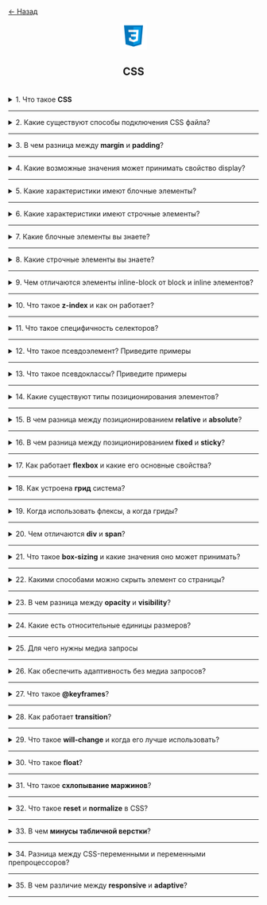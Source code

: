 <a href="./README.md">← Назад</a>

<div align="center">
  <img src="../../assets/icons/icons-for-titles/css.png">
  <h2>CSS</h2>
</div>
<br />

<details>
<summary><span>1. Что такое <b>CSS</b></span></summary>
<br />

CSS (Cascading Style Sheets - Каскадные таблицы стилей) - это язык таблиц стилей, используемый для описания представления HTML-документов. Он определяет, как элементы должны отображаться на экране, управляя макетом, цветами, шрифтами, интервалами и другими визуальными аспектами веб-страниц.

</details>

---

<details>
<summary><span>2. Какие существуют способы подключения CSS файла?</span></summary>
<br />

Существует три способа включения CSS в HTML-документ:

1. **Внешний CSS**

   В HTML:

   ```html
   <link rel="stylesheet" href="styles.css" />
   ```

   В React:

   ```jsx
   import './styles.css';
   ```

   Основные преимущества:

   - Размещается в секции `<head>` (HTML) или в начале файла компонента (React)
   - Наиболее удобный подход для поддержки
   - Может кэшироваться браузерами
   - Один файл может использоваться для нескольких страниц/компонентов

2. **Внутренний CSS**

   В HTML:

   ```html
   <style>
   	body {
   		background-color: white;
   	}
   </style>
   ```

   В Vue:

   ```vue
   <style>
   .component {
   	background-color: white;
   }
   </style>
   ```

   - Размещается в секции `<head>` (HTML) или внутри файла компонента (Vue)
   - Стили применяются только к конкретной HTML-странице/компоненту
   - Увеличивает размер страницы и время загрузки

3. **Встроенный CSS**
   ```html
   <p style="color: blue; font-size: 16px;">Это параграф</p>
   ```
   - Применяется непосредственно к отдельным HTML-элементам
   - Наивысшая специфичность
   - Сложнее поддерживать
   - Смешивает содержимое с представлением

</details>

---

<details>
<summary><span>3. В чем разница между <b>margin</b> и <b>padding</b>?</span></summary>
<br />

- **Padding** - это пространство внутри элемента между его содержимым и границей
- **Margin** - это пространство снаружи элемента, которое создает расстояние от других элементов

</details>

---

<details>
<summary><span>4. Какие возможные значения может принимать свойство display?</span></summary>
<br />

Наиболее часто используемые значения display:

- block
- inline
- inline-block
- none
- flex
- grid
- table
- inherit
- initial

</details>

---

<details>
<summary><span>5. Какие характеристики имеют блочные элементы?</span></summary>
<br />

- Начинаются с новой строки
- По умолчанию занимают всю доступную ширину
- Можно задавать размеры с помощью свойств width и height
- Можно центрировать с помощью margin: auto
- Учитывают свойства margin и padding
- Могут содержать другие блочные и строчные элементы

</details>

---

<details>
<summary><span>6. Какие характеристики имеют строчные элементы?</span></summary>
<br />

- Располагаются в потоке текста в одну строку
- Занимают только ширину своего содержимого
- Нельзя задать width и height
- Можно выравнивать по горизонтали с помощью text-align
- Вертикальные margin не работают
- Учитываются только горизонтальные padding и margin
- Могут содержать только другие строчные элементы
- Line-height влияет на вертикальное расстояние

</details>

---

<details>
<summary><span>7. Какие блочные элементы вы знаете?</span></summary>
<br />

Распространенные блочные элементы:

- `<div>` - универсальный контейнер
- `<p>` - параграф
- `<h1>` до `<h6>` - заголовки
- `<section>` - контейнер секции
- `<article>` - контейнер статьи
- `<header>` - контейнер шапки
- `<footer>` - контейнер подвала
- `<form>` - контейнер формы
- `<ul>`, `<ol>` - списки
- `<li>` - элемент списка
- `<main>` - основное содержимое
- `<nav>` - контейнер навигации
- `<aside>` - боковое содержимое
- `<blockquote>` - цитируемый контент

</details>

---

<details>
<summary><span>8. Какие строчные элементы вы знаете?</span></summary>
<br />

Распространенные строчные элементы:

- `<span>` - универсальный строчный контейнер
- `<img>` - изображение
- `<a>` - гиперссылка
- `<label>` - метка формы
- `<input>` - поле ввода формы
- `<button>` - кнопка
- `<code>` - фрагмент кода
- `<br>` - перенос строки
- `<b>` - жирный текст
- `<strong>` - сильное выделение
- `<i>` - курсивный текст
- `<em>` - выделенный текст
- `<small>` - уменьшенный текст
- `<sub>` - нижний индекс
- `<sup>` - верхний индекс

</details>

---

<details>
<summary><span>9. Чем отличаются элементы inline-block от block и inline элементов?</span></summary>
<br />

Основные характеристики элементов inline-block:

- Сочетают особенности блочных и строчных элементов
- Располагаются в потоке текста как строчные элементы
- Не создают принудительный перенос строки как строчные элементы
- Могут иметь width, height, margins и padding как блочные элементы
- Применяются как вертикальные, так и горизонтальные margins/padding
- По умолчанию не занимают всю ширину родителя
- Несколько элементов могут располагаться рядом, если позволяет пространство

</details>

---

<details>
<summary><span>10. Что такое <b>z-index</b> и как он работает?</span></summary>
<br />

Это свойство определяет порядок наложения элементов по оси Z (глубина), определяя, какие элементы отображаются поверх других. Работает только для элементов с position: relative, absolute, fixed или sticky.

- Чем выше значение z-index, тем ближе элемент к пользователю
- Чем ниже значение, тем дальше элемент
- Если z-index не задан, элементы располагаются в порядке их появления в коде
</details>

---

<details>
<summary><span>11. Что такое специфичность селекторов?</span></summary>
<br />

Это определенный вес, по которому браузер определяет приоритет стилей, когда к одному элементу применяются несколько правил. Чем выше специфичность, тем выше приоритет стиля

Если два или более селектора конфликтуют, браузер выбирает тот, у которого больший вес. Если специфичность одинакова, применяется правило, написанное позже в коде

Специфичность селектора можно представить как кортеж из трех чисел, где:

- Первое значение - количество ID-селекторов (наивысший приоритет)
- Второе значение - сумма классов, атрибутов и псевдоклассов
- Третье значение - количество тегов и псевдоэлементов

</details>

---

<details>
<summary><span>12. Что такое псевдоэлемент? Приведите примеры</span></summary>
<br />

Псевдоэлемент в CSS позволяет стилизовать часть элемента без изменения HTML-разметки.

Наиболее часто используемые:

- `::before` - добавляет содержимое перед элементом
- `::after` - добавляет содержимое после элемента
- `::first-letter` - стилизует первую букву текста
- `::first-line` - стилизует первую строку текста

</details>

---

<details>
<summary><span>13. Что такое псевдоклассы? Приведите примеры</span></summary>
<br />

Это способ применения стилей к элементу на основе его состояния или положения в DOM, без добавления классов или атрибутов в HTML

Основные псевдоклассы:

- `:hover` – применяется при наведении курсора на элемент
- `:focus` – активируется, когда элемент получает фокус (например, при клике в поле ввода)
- `:active` – когда элемент активен (нажат)
- `:checked` – применяется к отмеченному чекбоксу или радиокнопке
- `:first-child` / `:last-child` – стилизует первый или последний дочерний элемент
- `:nth-child(n)` – выбирает определенный дочерний элемент среди соседних (например, второй элемент в списке)
- `:disabled` – используется для отключенных элементов формы

</details>

---

<details>
<summary><span>14. Какие существуют типы позиционирования элементов?</span></summary>
<br />

- `static`
- `relative`
- `absolute`
- `fixed`
- `sticky`

</details>

---

<details>
<summary><span>15. В чем разница между позиционированием <b>relative</b> и <b>absolute</b>?</span></summary>
<br />

- `relative` — элемент остается в потоке документа, но может быть смещен относительно своего исходного положения
- `absolute` — элемент удаляется из потока документа и позиционируется относительно ближайшего родителя с позиционированием **fixed**, **relative** или **absolute**

</details>

---

<details>
<summary><span>16. В чем разница между позиционированием <b>fixed</b> и <b>sticky</b>?</span></summary>
<br />

- `fixed` — элемент привязывается относительно окна браузера и остается на месте даже при прокрутке всей страницы.

- `sticky` — элемент ведет себя как relative до тех пор, пока не достигнет указанной через top, left и т.д. позиции. Затем он прилипает к этой позиции внутри своего родителя и остается там до конца области родителя, не выходя за его пределы.

</details>

---

<details>
<summary><span>17. Как работает <b>flexbox</b> и какие его основные свойства?</span></summary>
<br />

Это инструмент CSS для удобного расположения элементов на странице, который использется для создания адаптивных интерфейсов и центровки элементов.
<br /><br />

Flexbox использует **две оси**, которые помогают управлять расположением элементов:

1. **Главная ось (Main Axis)** — направление, вдоль которого расположены элементы
   - Определяется свойством `flex-direction`
   - Может быть **горизонтальной** (`row`) или **вертикальной** (`column`)
2. **Поперечная ось (Cross Axis)** — перпендикулярна главной, отвечает за выравнивание элементов
   - Управляется через `align-items` и `align-content`

---

### **Выравнивание вдоль главной оси (`justify-content`)**

Используется для управления расположением элементов **по горизонтали** (если `flex-direction: row`) или **по вертикали** (если `flex-direction: column`):

- `flex-start` — элементы прижаты к началу
- `flex-end` — прижаты к концу
- `center` — центрируются
- `space-between` — распределяются равномерно **без промежутков по краям**
- `space-around` — равномерное распределение с **промежутками по бокам**
- `space-evenly` — полностью равномерное распределение, включая края

---

### **Выравнивание вдоль поперечной оси (`align-items`)**

Отвечает за расположение элементов **перпендикулярно главной оси**:

- `stretch` (по умолчанию) — элементы растягиваются по высоте контейнера
- `flex-start` — прижаты к началу поперечной оси
- `flex-end` — прижаты к концу
- `center` — центрируются
- `baseline` — выравниваются по базовой линии текста

---

### 🔹 **Дополнительные команды Flexbox**

- **`flex-direction`** — задаёт направление расположения элементов (`row`, `column`, `row-reverse`, `column-reverse`, `inherit`, `initial`, `unset`).
- **`flex-wrap`** — управляет переносом строк (`nowrap`, `wrap`, `wrap-reverse`, `inherit`, `initial`, `unset`).
- **`flex-flow`** — объединяет `flex-direction` и `flex-wrap` (например, `row wrap`, `column nowrap`).
- **`flex-shrink`** — определяет степень уменьшения элементов (`0` — не сжимается, `1` — стандартное сжатие).
- **`flex-grow`** — регулирует увеличение элементов (`0` — не увеличивается, `1+` — степень увеличения).
- **`flex-basis`** — задаёт начальный размер (`auto`, `100px`, `25%`).
- **`order`** — меняет порядок отображения (`-1`, `0`, `1`, `2` и т. д.).
- **`align-self`** — индивидуальное выравнивание (`auto`, `flex-start`, `flex-end`, `center`, `baseline`, `stretch`).
- **`align-content`** — управляет расположением строк (`flex-start`, `flex-end`, `center`, `space-between`, `space-around`, `stretch`).
- **`justify-content`** — контролирует расположение элементов вдоль главной оси (`flex-start`, `flex-end`, `center`, `space-between`, `space-around`, `space-evenly`).

</details>

---

<details>
<summary><span>18. Как устроена <b>грид</b> система?</span></summary>
<br />

Это инструмент для создания сложных макетов, который позволяет работать с сетками из строк и колонок. В отличие от Flexbox, который управляет элементами вдоль одной оси, **Grid** организует контент в **двумерной** структуре.

### **Основные свойства сетки (`grid-container`)**

Используются на родительском элементе (`display: grid;`):

- **`grid-template-columns`** — задаёт количество и ширину колонок (`100px 200px 1fr`).
- **`grid-template-rows`** — определяет высоту строк (`50px auto 1fr`).
- **`grid-template-areas`** — задаёт именованные области (`"header header" "sidebar main" "footer footer"`).
- **`grid-template`** — объединяет `grid-template-rows`, `grid-template-columns` и `grid-template-areas` в одном свойстве.
- **`grid-gap` / `gap`** — задаёт расстояние между элементами (`10px`, `20px`).
- **`justify-items`** — управляет выравниванием внутри **ячеек** (`start`, `end`, `center`, `stretch`).
- **`align-items`** — задаёт вертикальное выравнивание внутри **ячеек** (`start`, `end`, `center`, `stretch`).
- **`justify-content`** — распределяет всю сетку вдоль **главной оси** (`start`, `end`, `center`, `space-between`, `space-around`, `space-evenly`).
- **`align-content`** — распределяет всю сетку по **поперечной оси** (как `justify-content`, но вертикально).
  <br /><br />

### **Свойства элементов сетки (`grid-item`)**

Используются на дочерних элементах внутри `grid-container`:

- **`grid-column-start` / `grid-column-end`** — определяет, с какого столбца начинается и заканчивается элемент (`2 / 4`).
- **`grid-row-start` / `grid-row-end`** — задаёт строки (`1 / 3`).
- **`grid-area`** — объединяет `row` и `column` (`1 / 2 / 3 / 4`).
- **`justify-self`** — управляет горизонтальным расположением элемента (`start`, `end`, `center`, `stretch`).
- **`align-self`** — регулирует вертикальное положение элемента (`start`, `end`, `center`, `stretch`).
  <br /><br />

### 🔹 **Автоматическое размещение (`auto-fill`, `auto-fit`)**

- **`grid-template-columns: repeat(auto-fill, minmax(150px, 1fr));`**
- **`grid-template-columns: repeat(auto-fit, minmax(150px, 1fr));`**

✔ `auto-fill` **заполняет сетку максимально возможным количеством колонок**.  
✔ `auto-fit` **изменяет размер колонок так, чтобы они заполняли доступное пространство**.

</details>

---

<details>
<summary><span>19. Когда использовать флексы, а когда гриды?</span></summary>
<br />

**Flexbox** — инструмент для одноосного управления элементами, идеально подходит для расположения компонентов **по горизонтали или вертикали**.  
**Grid** — мощная система для двумерных макетов, где нужно **располагать элементы и в строках, и в колонках**.

Выбор зависит от задачи: если нужна гибкость вдоль одной оси — **Flexbox**, если нужна структурированная сетка — **Grid**.

</details>

---

<details>
<summary><span>20. Чем отличаются <b>div</b> и <b>span</b></span>?</summary>
<br />

- `div` — блочный элемент, используется для группировки контента и создания структурных блоков
- `span` — строчный элемент, применяется для выделения отдельных частей текста или стилизации внутри строки

</details>

---

<details>
<summary><span>21. Что такое <b>box-sizing</b> и какие значения оно может принимать?</span></summary>
<br />

**`box-sizing`** — это CSS-свойство, которое определяет, как рассчитываются размеры элемента, включая ширину и высоту.

### **Доступные значения**

- **`content-box`** (по умолчанию) — размеры элемента считаются **без учёта** `padding` и `border`.
- **`border-box`** — **все** внутренние отступы (`padding`) и границы (`border`) включаются в указанную `width` и `height`.

</details>

---

<details>
<summary><span>22. Какими способами можно скрыть элемент со страницы?</span></summary>
<br />

Существует несколько способов скрыть элемент:

- **`display: none`** — полностью удаляет элемент из потока документа, он не занимает место
- **`visibility: hidden`** — элемент невидим, но занимает место на странице
- **`opacity: 0`** — делает элемент полностью прозрачным, но он остается кликабельным
- **`width: 0; height: 0`** — схлопывает элемент до нулевых размеров
- **`position: absolute; left: -9999px`** — перемещает элемент далеко за пределы экрана
- **`clip-path: polygon(0 0)`** — обрезает элемент до невидимой точки

Каждый метод имеет свои особенности:

- `display: none` не анимируется
- `visibility` и `opacity` можно анимировать
- `opacity` сохраняет интерактивность элемента
- `position: absolute` может повлиять на производительность

</details>

---

<details>
<summary><span>23. В чем разница между <b>opacity</b> и <b>visibility</b>?</span></summary>
<br />

- **`opacity`** управляет уровнем прозрачности, может быть **анимировано** и сохраняет элемент **интерактивным** (кликабельным, доступным для событий)
- **`visibility`** просто скрывает элемент, но он остаётся в потоке документа и **не реагирует на события**. Анимация `visibility` невозможна через `transition`

</details>

---

<details>
<summary><span>24. Какие есть относительные единицы размеров?</span></summary>
<br />

- **`em`** — зависит от размера шрифта родительского элемента.
- **`rem`** — зависит от размера шрифта корневого элемента (`html`).
- **`%`** — процентное значение относительно родительского элемента.
- **`vh`** — процент от высоты видимой области (`viewport height`).
- **`vw`** — процент от ширины видимой области (`viewport width`).
- **`vmin`** — процент от меньшего измерения (`vh` или `vw`).
- **`vmax`** — процент от большего измерения (`vh` или `vw`).
- **`ex`** — зависит от высоты строчной буквы `x` текущего шрифта.
- **`ch`** — зависит от ширины символа `0` текущего шрифта.

</details>

---

<details>
<summary><span>25. Для чего нужны медиа запросы</span></summary>
<br />

Медиа запросы (media queries) позволяют применять разные стили в зависимости от характеристик устройства (ширина экрана, ориентация, тип устройства и т.д.). Это основной инструмент для создания адаптивного дизайна.

</details>

---

<details>
<summary><span>26. Как обеспечить адаптивность без медиа запросов?</span></summary>
<br />

- **Flexbox и Grid** — гибкие макеты, адаптирующиеся к доступному пространству.
- **Относительные единицы (`em`, `rem`, `%`, `vh`, `vw`)** — масштабируются в зависимости от контейнера или экрана.
- **`max-width` и `min-width`** — предотвращают слишком большие или маленькие размеры элементов.
- **`clamp()`** — задаёт динамический диапазон значений (`clamp(200px, 50%, 600px)`).
- **`auto` вместо фиксированных размеров** — элементы подстраиваются под контент.
- **`fit-content`** — используется для адаптивной ширины (`width: fit-content;`).
- **`calc()`** — позволяет комбинировать размеры (`width: calc(100% - 50px);`).
- **`aspect-ratio`** — поддерживает правильные пропорции без медиазапросов (`aspect-ratio: 16/9;`).
- **CSS `container queries` (в современных браузерах)** — адаптация к размеру родительского блока.

</details>

---

<details>
<summary><span>27. Что такое <b>@keyframes</b>?</span></summary>
<br />

`@keyframes` - это CSS правило, которое позволяет создавать анимации, определяя последовательность стилей в заданных точках анимации. Используется совместно со свойством `animation` для применения анимации к элементам.

Основные свойства анимации:

- **`animation-name`** (имя_анимации) - задает имя @keyframes анимации
- **`animation-duration`** (время в секундах/миллисекундах) - длительность анимации
- **`animation-timing-function`** (linear, ease, ease-in, ease-out, ease-in-out, steps()) - функция расчета промежуточных значений
- **`animation-delay`** (время в секундах/миллисекундах) - задержка перед началом анимации
- **`animation-iteration-count`** (число или infinite) - количество повторений анимации
- **`animation-direction`** (normal, reverse, alternate, alternate-reverse) - направление воспроизведения
- **`animation-fill-mode`** (none, forwards, backwards, both) - состояние элемента до и после анимации
- **`animation-play-state`** (running, paused) - состояние воспроизведения анимации

</details>

---

<details>
<summary><span>28. Как работает <b>transition</b>?</span></summary>
<br />

`transition` - это CSS свойство для плавного перехода между значениями других свойств. Основные параметры:

- **`transition-property`** - анимируемое свойство
- **`transition-duration`** - длительность перехода
- **`transition-timing-function`** - функция перехода
- **`transition-delay`** - задержка перед началом

Пример: `transition: all 0.3s ease;`

</details>

---

<details>
<summary><span>29. Что такое <b>will-change</b> и когда его лучше использовать?</span></summary>
<br />

Это CSS-свойство, которое сообщает браузеру, какие свойства скорее всего изменятся, чтобы он заранее оптимизировал их рендеринг.

Используется для оптимизации рендеринга сложных анимаций, но применять его следует точечно, чтобы избежать лишней нагрузки на браузер.

</details>

---

<details>
<summary><span>30. Что такое <b>float</b>?</span></summary>
<br />

Это CSS свойство, которое позволяет элементу "плавать" по левому или правому краю своего контейнера, при этом текст и встроенные элементы обтекают его.
<br /><br />

Основные значения:

- `left` - элемент плавает у левого края
- `right` - элемент плавает у правого края
- `none` - отключает обтекание (значение по умолчанию)
  <br /><br />

Важные особенности:

- Плавающие элементы выпадают из потока документа
- Родительский контейнер может "схлопнуться" если содержит только плавающие элементы
- Для очистки обтекания используется свойство `clear`

</details>

---

<details>
<summary><span>31. Что такое <b>схлопывание маржинов</b>?</span></summary>
<br />

Это поведение CSS, при котором вертикальные внешние отступы (margin) двух соседних блоков объединяются в один, равный большему из них, вместо того чтобы суммироваться.

</details>

---

<details>
<summary><span>32. Что такое <b>reset</b> и <b>normalize</b> в CSS?</span></summary>
<br />

<b>Reset</b> сбрасывает все стандартные стили браузера, создавая чистую основу для оформления

<b>Normalize</b> сохраняет полезные стили по умолчанию и делает отображение более единообразным во всех браузерах

</details>

---

<details>
<summary><span>33. В чем <b>минусы табличной верстки</b>?</span></summary>
<br />

<ul>
  <li>Плохая адаптивность и сложность в создании responsive-дизайна</li>
  <li>Сложность в поддержке и изменении структуры</li>
  <li>Нарушение семантики HTML и плохая доступность</li>
  <li>Больший объем кода и снижение производительности</li>
  <li>Неудобство при стилизации с помощью CSS</li>
</ul>

</details>

---

<details>
<summary><span>34. Разница между CSS-переменными и переменными препроцессоров?</span></summary>
<br />

<table>
  <thead>
    <tr>
      <th>Критерий</th>
      <th>CSS-переменные</th>
      <th>Переменные препроцессоров</th>
    </tr>
  </thead>
  <tbody>
    <tr>
      <td>Этап работы</td>
      <td>Во время выполнения (runtime)</td>
      <td>На этапе компиляции (build time)</td>
    </tr>
    <tr>
      <td>Динамичность</td>
      <td>Можно переопределять и наследовать</td>
      <td>Статичны, не поддерживают наследование</td>
    </tr>
    <tr>
      <td>Доступность в DevTools</td>
      <td>Видны и редактируемы</td>
      <td>Недоступны, исчезают после компиляции</td>
    </tr>
  </tbody>
</table>

</details>

---

<details>
<summary><span>35. В чем различие между <b>responsive</b> и <b>adaptive</b>?</span></summary>
<br />

<table>
  <thead>
    <tr>
      <th>Критерий</th>
      <th>Responsive дизайн</th>
      <th>Adaptive дизайн</th>
    </tr>
  </thead>
  <tbody>
    <tr>
      <td>Подход</td>
      <td>Гибкая сетка, элементы подстраиваются под любое разрешение</td>
      <td>Фиксированные макеты для конкретных размеров экранов</td>
    </tr>
    <tr>
      <td>Технологии</td>
      <td>Media queries, относительные единицы (%, em, rem)</td>
      <td>Media queries, но с заранее заданными брейкпоинтами</td>
    </tr>
    <tr>
      <td>Гибкость</td>
      <td>Высокая — работает на любом устройстве</td>
      <td>Ограниченная — зависит от заданных размеров</td>
    </tr>
    <tr>
      <td>Разработка</td>
      <td>Один универсальный макет</td>
      <td>Несколько отдельных макетов</td>
    </tr>
  </tbody>
</table>

</details>

---

<!-- <details>
<summary><span></span></summary>
<br />

</details>

--- -->

<!--
flex shrink за что отвечает
CSS Popover API
Nesting Api
 -->
